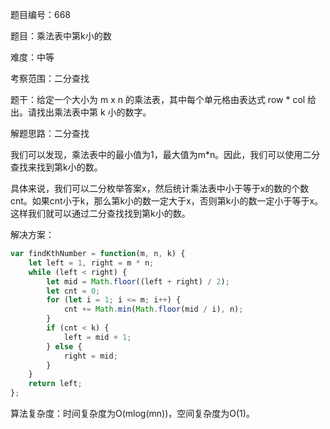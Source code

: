 题目编号：668

题目：乘法表中第k小的数

难度：中等

考察范围：二分查找

题干：给定一个大小为 m x n 的乘法表，其中每个单元格由表达式 row * col 给出。请找出乘法表中第 k 小的数字。

解题思路：二分查找

我们可以发现，乘法表中的最小值为1，最大值为m*n。因此，我们可以使用二分查找来找到第k小的数。

具体来说，我们可以二分枚举答案x，然后统计乘法表中小于等于x的数的个数cnt。如果cnt小于k，那么第k小的数一定大于x，否则第k小的数一定小于等于x。这样我们就可以通过二分查找找到第k小的数。

解决方案：

```javascript
var findKthNumber = function(m, n, k) {
    let left = 1, right = m * n;
    while (left < right) {
        let mid = Math.floor((left + right) / 2);
        let cnt = 0;
        for (let i = 1; i <= m; i++) {
            cnt += Math.min(Math.floor(mid / i), n);
        }
        if (cnt < k) {
            left = mid + 1;
        } else {
            right = mid;
        }
    }
    return left;
};
```

算法复杂度：时间复杂度为O(mlog(mn))，空间复杂度为O(1)。
